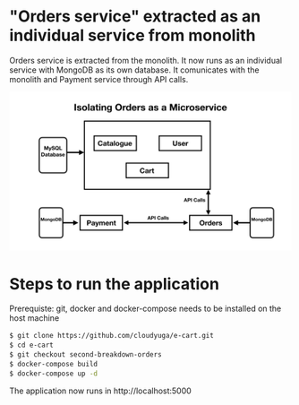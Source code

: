 # "Orders service" extracted as an individual service from monolith

Orders service is extracted from the monolith.  It now runs as an individual service with MongoDB as its own database. 
It comunicates with the monolith and Payment service through API calls.

![](images/Orders.jpeg?raw=true)

# Steps to run the application
Prerequiste: git, docker and docker-compose needs to be installed on the host machine

```sh
$ git clone https://github.com/cloudyuga/e-cart.git
$ cd e-cart
$ git checkout second-breakdown-orders
$ docker-compose build
$ docker-compose up -d
```
The application now runs in http://localhost:5000
